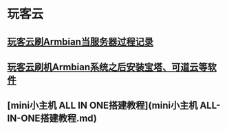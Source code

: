 # 玩客云

## [玩客云刷Armbian当服务器过程记录](玩客云刷Armbian当服务器过程记录.md)

## [玩客云刷机Armbian系统之后安装宝塔、可道云等软件](玩客云刷机Armbian系统之后安装宝塔、可道云等软件.md)



## [mini小主机 ALL IN ONE搭建教程](mini小主机 ALL-IN-ONE搭建教程.md)

